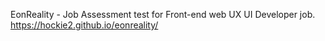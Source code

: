 EonReality -
Job Assessment test for Front-end web UX UI Developer job.
<br>
https://hockie2.github.io/eonreality/
